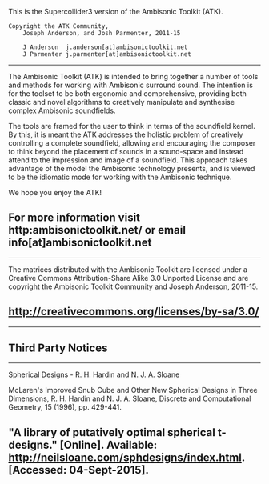 This is the Supercollider3 version of the Ambisonic Toolkit (ATK).

	Copyright the ATK Community,
		Joseph Anderson, and Josh Parmenter, 2011-15

		J Anderson	j.anderson[at]ambisonictoolkit.net 
		J Parmenter	j.parmenter[at]ambisonictoolkit.net 

------------------------------------------------------------------------


The Ambisonic Toolkit (ATK) is intended to bring together a number of
tools and methods for working with Ambisonic surround sound. The intention
is for the toolset to be both ergonomic and comprehensive, providing both
classic and novel algorithms to creatively manipulate and synthesise
complex Ambisonic soundfields.

The tools are framed for the user to think in terms of the soundfield
kernel. By this, it is meant the ATK addresses the holistic problem of
creatively controlling a complete soundfield, allowing and encouraging
the composer to think beyond the placement of sounds in a sound-space
and instead attend to the impression and image of a soundfield. This
approach takes advantage of the model the Ambisonic technology presents,
and is viewed to be the idiomatic mode for working with the Ambisonic
technique.


We hope you enjoy the ATK!

For more information visit http:ambisonictoolkit.net/ or
email info[at]ambisonictoolkit.net
------------------------------------------------------------------------


------------------------------------------------------------------------
The matrices distributed with the Ambisonic Toolkit are licensed
under a Creative Commons Attribution-Share Alike 3.0 Unported License
and are copyright the Ambisonic Toolkit Community and Joseph Anderson,
2011-15.

http://creativecommons.org/licenses/by-sa/3.0/
------------------------------------------------------------------------



------------------------------------------------------------------------
 Third Party Notices
------------------------------------------------------------------------

-----------------------------------------------------------------------
Spherical Designs - R. H. Hardin and N. J. A. Sloane


McLaren's Improved Snub Cube and Other New Spherical Designs in Three
Dimensions, R. H. Hardin and N. J. A. Sloane, Discrete and
Computational Geometry, 15 (1996), pp. 429-441.

"A library of putatively optimal spherical t-designs." [Online].
Available: http://neilsloane.com/sphdesigns/index.html.
[Accessed: 04-Sept-2015].
-----------------------------------------------------------------------
